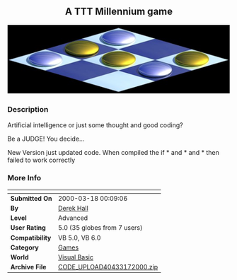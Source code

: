 ﻿<div align="center">

## A TTT Millennium game

<img src="PIC2000227214197055.jpg">
</div>

### Description

Artificial intelligence or just some thought and good coding?

Be a JUDGE! You decide...

New Version just updated code. When compiled the if * and * and * then failed to work correctly
 
### More Info
 


<span>             |<span>
---                |---
**Submitted On**   |2000-03-18 00:09:06
**By**             |[Derek Hall](https://github.com/Planet-Source-Code/PSCIndex/blob/master/ByAuthor/derek-hall.md)
**Level**          |Advanced
**User Rating**    |5.0 (35 globes from 7 users)
**Compatibility**  |VB 5\.0, VB 6\.0
**Category**       |[Games](https://github.com/Planet-Source-Code/PSCIndex/blob/master/ByCategory/games__1-38.md)
**World**          |[Visual Basic](https://github.com/Planet-Source-Code/PSCIndex/blob/master/ByWorld/visual-basic.md)
**Archive File**   |[CODE\_UPLOAD40433172000\.zip](https://github.com/Planet-Source-Code/derek-hall-a-ttt-millennium-game__1-6282/archive/master.zip)








